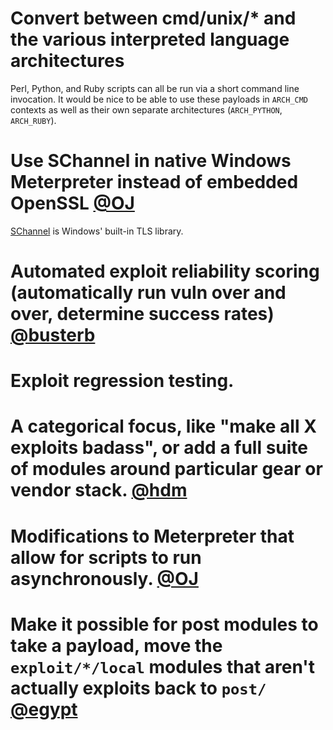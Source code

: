 # Convert between cmd/unix/* and the various interpreted language architectures

Perl, Python, and Ruby scripts can all be run via a short command line invocation. It would be nice to be able to use these payloads in `ARCH_CMD` contexts as well as their own separate architectures (`ARCH_PYTHON`, `ARCH_RUBY`).

# Use SChannel in native Windows Meterpreter instead of embedded OpenSSL [@OJ](https://github.com/oj)

[SChannel](https://msdn.microsoft.com/en-us/library/windows/desktop/ms678421(v=vs.85).aspx) is Windows' built-in TLS library.

# Automated exploit reliability scoring (automatically run vuln over and over, determine success rates) [@busterb](https://github.com/busterb)
# Exploit regression testing. 
# A categorical focus, like "make all X exploits badass", or add a full suite of modules around particular gear or vendor stack. [@hdm](https://github.com/hdm)
# Modifications to Meterpreter that allow for scripts to run asynchronously. [@OJ](https://github.com/oj)
# Make it possible for post modules to take a payload, move the `exploit/*/local` modules that aren't actually exploits back to `post/` [@egypt](https://github.com/egypt)

